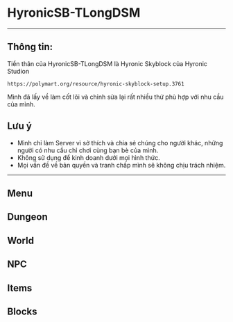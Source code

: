 # HyronicSB-TLongDSM

***

## Thông tin:

Tiền thân của HyronicSB-TLongDSM là Hyronic Skyblock của Hyronic Studion

`https://polymart.org/resource/hyronic-skyblock-setup.3761`

Mình đã lấy về làm cốt lõi và chỉnh sửa lại rất nhiều thứ phù hợp với nhu cầu của mình.

## Lưu ý
- Mình chỉ làm Server vì sở thích và chia sẻ chúng cho người khác, những người có nhu cầu chỉ chơi cùng bạn bè của mình.
- Không sử dụng để kinh doanh dưới mọi hình thức.
- Mọi vấn đề về bản quyền và tranh chấp mình sẽ không chịu trách nhiệm.

***

## Menu

## Dungeon

## World

## NPC

## Items

## Blocks
